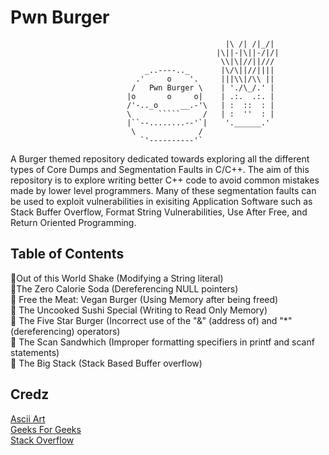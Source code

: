 # Pwn Burger

                                                    |\ /| /|_/|
                                                  |\||-|\||-/|/|
                                                   \\|\|//||///
                                  _..----.._       |\/\||//||||
                                .'     o    '.     |||\\|/\\ ||
                               /   Pwn Burger \    | './\_/.' |
                              |o       o     o|    | .:.  .:. |
                              /'-.._o     __.-'\   | :  ::  : |
                              \      `````     /   | :  ''  : |
                              |``--........--'`|    '.______.'
                               \              /
                                 `'----------'`


A Burger themed repository dedicated towards exploring all the different types of Core Dumps and Segmentation Faults in C/C++. The aim of this repository is to explore writing better C++ code to avoid common mistakes made by lower level programmers. Many of these segmentation faults can be used to exploit vulnerabilities in exisiting Application Software such as Stack Buffer Overflow, Format String Vulnerabilities, Use After Free, and Return Oriented Programming. 

## Table of Contents
🥤Out of this World Shake (Modifying a String literal) <br />
🍹The Zero Calorie Soda (Dereferencing NULL pointers) <br />
🥗 Free the Meat: Vegan Burger (Using Memory after being freed) <br />
🍣 The Uncooked Sushi Special (Writing to Read Only Memory) <br />
🍔 The Five Star Burger (Incorrect use of the "&" (address of) and "*" (dereferencing) operators) <br />
🥪 The Scan Sandwhich (Improper formatting specifiers in printf and scanf statements) <br />
🥓 The Big Stack (Stack Based Buffer overflow) <br />
## Credz
[Ascii Art](http://www.qqpr.com/ascii-art-food-2.html) <br />
[Geeks For Geeks](https://www.geeksforgeeks.org/) <br />
[Stack Overflow](https://stackoverflow.com/)


